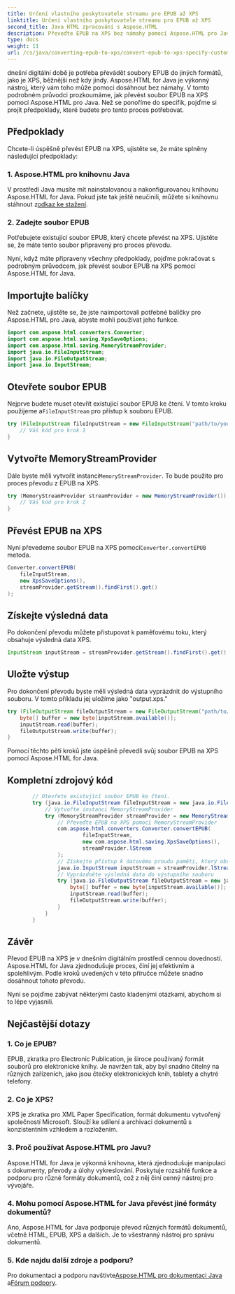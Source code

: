 ```yaml
---
title: Určení vlastního poskytovatele streamu pro EPUB až XPS
linktitle: Určení vlastního poskytovatele streamu pro EPUB až XPS
second_title: Java HTML zpracování s Aspose.HTML
description: Převeďte EPUB na XPS bez námahy pomocí Aspose.HTML pro Java. Postupujte podle tohoto podrobného průvodce pro bezproblémový proces převodu.
type: docs
weight: 11
url: /cs/java/converting-epub-to-xps/convert-epub-to-xps-specify-custom-stream-provider/
---
```

dnešní digitální době je potřeba převádět soubory EPUB do jiných formátů, jako je XPS, běžnější než kdy jindy. Aspose.HTML for Java je výkonný nástroj, který vám toho může pomoci dosáhnout bez námahy. V tomto podrobném průvodci prozkoumáme, jak převést soubor EPUB na XPS pomocí Aspose.HTML pro Java. Než se ponoříme do specifik, pojďme si projít předpoklady, které budete pro tento proces potřebovat.

## Předpoklady

Chcete-li úspěšně převést EPUB na XPS, ujistěte se, že máte splněny následující předpoklady:

### 1. Aspose.HTML pro knihovnu Java

 V prostředí Java musíte mít nainstalovanou a nakonfigurovanou knihovnu Aspose.HTML for Java. Pokud jste tak ještě neučinili, můžete si knihovnu stáhnout z[odkaz ke stažení](https://releases.aspose.com/html/java/).

### 2. Zadejte soubor EPUB

Potřebujete existující soubor EPUB, který chcete převést na XPS. Ujistěte se, že máte tento soubor připravený pro proces převodu.

Nyní, když máte připraveny všechny předpoklady, pojďme pokračovat s podrobným průvodcem, jak převést soubor EPUB na XPS pomocí Aspose.HTML for Java.

## Importujte balíčky

Než začnete, ujistěte se, že jste naimportovali potřebné balíčky pro Aspose.HTML pro Java, abyste mohli používat jeho funkce.

```java
import com.aspose.html.converters.Converter;
import com.aspose.html.saving.XpsSaveOptions;
import com.aspose.html.saving.MemoryStreamProvider;
import java.io.FileInputStream;
import java.io.FileOutputStream;
import java.io.InputStream;
```

## Otevřete soubor EPUB

 Nejprve budete muset otevřít existující soubor EPUB ke čtení. V tomto kroku použijeme a`FileInputStream` pro přístup k souboru EPUB.

```java
try (FileInputStream fileInputStream = new FileInputStream("path/to/your/input.epub")) {
    // Váš kód pro krok 1
}
```

## Vytvořte MemoryStreamProvider

 Dále byste měli vytvořit instanci`MemoryStreamProvider`. To bude použito pro proces převodu z EPUB na XPS.

```java
try (MemoryStreamProvider streamProvider = new MemoryStreamProvider()) {
    // Váš kód pro krok 2
}
```

## Převést EPUB na XPS

 Nyní převedeme soubor EPUB na XPS pomocí`Converter.convertEPUB` metoda.

```java
Converter.convertEPUB(
    fileInputStream,
    new XpsSaveOptions(),
    streamProvider.getStream().findFirst().get()
);
```

## Získejte výsledná data

Po dokončení převodu můžete přistupovat k paměťovému toku, který obsahuje výsledná data XPS.

```java
InputStream inputStream = streamProvider.getStream().findFirst().get();
```

## Uložte výstup

Pro dokončení převodu byste měli výsledná data vyprázdnit do výstupního souboru. V tomto příkladu jej uložíme jako "output.xps."

```java
try (FileOutputStream fileOutputStream = new FileOutputStream("path/to/your/output.xps")) {
    byte[] buffer = new byte[inputStream.available()];
    inputStream.read(buffer);
    fileOutputStream.write(buffer);
}
```

Pomocí těchto pěti kroků jste úspěšně převedli svůj soubor EPUB na XPS pomocí Aspose.HTML for Java.

## Kompletní zdrojový kód
```java
        // Otevřete existující soubor EPUB ke čtení.
        try (java.io.FileInputStream fileInputStream = new java.io.FileInputStream(Resources.input("input.epub"))) {
            // Vytvořte instanci MemoryStreamProvider
            try (MemoryStreamProvider streamProvider = new MemoryStreamProvider()) {
                // Převeďte EPUB na XPS pomocí MemoryStreamProvider
                com.aspose.html.converters.Converter.convertEPUB(
                        fileInputStream,
                        new com.aspose.html.saving.XpsSaveOptions(),
                        streamProvider.lStream
                );
                // Získejte přístup k datovému proudu paměti, který obsahuje výsledná data
                java.io.InputStream inputStream = streamProvider.lStream.stream().findFirst().get();
                // Vyprázdněte výsledná data do výstupního souboru
                try (java.io.FileOutputStream fileOutputStream = new java.io.FileOutputStream(Resources.output("output.xps"))) {
                    byte[] buffer = new byte[inputStream.available()];
                    inputStream.read(buffer);
                    fileOutputStream.write(buffer);
                }
            }
        }
```

## Závěr

Převod EPUB na XPS je v dnešním digitálním prostředí cennou dovedností. Aspose.HTML for Java zjednodušuje proces, činí jej efektivním a spolehlivým. Podle kroků uvedených v této příručce můžete snadno dosáhnout tohoto převodu.

Nyní se pojďme zabývat některými často kladenými otázkami, abychom si to lépe vyjasnili.

## Nejčastější dotazy

### 1. Co je EPUB?

EPUB, zkratka pro Electronic Publication, je široce používaný formát souborů pro elektronické knihy. Je navržen tak, aby byl snadno čitelný na různých zařízeních, jako jsou čtečky elektronických knih, tablety a chytré telefony.

### 2. Co je XPS?

XPS je zkratka pro XML Paper Specification, formát dokumentu vytvořený společností Microsoft. Slouží ke sdílení a archivaci dokumentů s konzistentním vzhledem a rozložením.

### 3. Proč používat Aspose.HTML pro Javu?

Aspose.HTML for Java je výkonná knihovna, která zjednodušuje manipulaci s dokumenty, převody a úlohy vykreslování. Poskytuje rozsáhlé funkce a podporu pro různé formáty dokumentů, což z něj činí cenný nástroj pro vývojáře.

### 4. Mohu pomocí Aspose.HTML for Java převést jiné formáty dokumentů?

Ano, Aspose.HTML for Java podporuje převod různých formátů dokumentů, včetně HTML, EPUB, XPS a dalších. Je to všestranný nástroj pro správu dokumentů.

### 5. Kde najdu další zdroje a podporu?

 Pro dokumentaci a podporu navštivte[Aspose.HTML pro dokumentaci Java](https://reference.aspose.com/html/java/) a[Fórum podpory](https://forum.aspose.com/).


